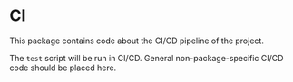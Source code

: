 # CI

This package contains code about the CI/CD pipeline of the project.

The `test` script will be run in CI/CD. General non-package-specific CI/CD code should be placed here.
